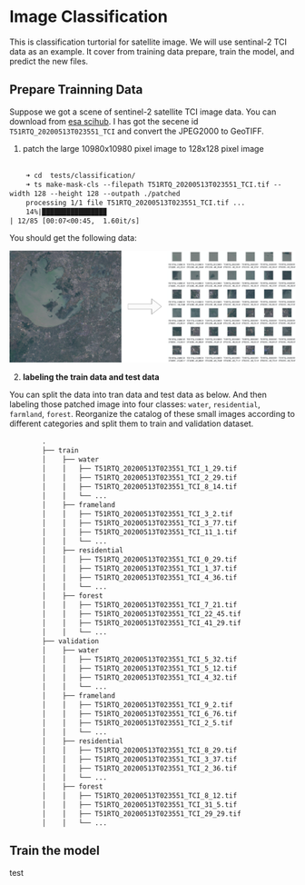 # Image Classification

This is classification turtorial for satellite image. We will use sentinal-2 TCI data as an example. It cover from training data prepare, train the model, and predict the new files.

## Prepare Trainning Data
Suppose we got a scene of sentinel-2 satellite TCI image data. You can download from [esa scihub](https://scihub.copernicus.eu/dhus/#/home). I has got the secene id `T51RTQ_20200513T023551_TCI` and convert the JPEG2000 to GeoTIFF.

1. patch the large 10980x10980 pixel image to 128x128 pixel image

```

    ➜ cd  tests/classification/      
    ➜ ts make-mask-cls --filepath T51RTQ_20200513T023551_TCI.tif --width 128 --height 128 --outpath ./patched
    processing 1/1 file T51RTQ_20200513T023551_TCI.tif ...
    14%|███████████████▉                                                              | 12/85 [00:07<00:45,  1.60it/s]
```
You should get the following data:

![](../_static/img/turotial/classification_patch.png)

2. **labeling the train data and test data**  

You can split the data into tran data and test data as below. And then labeling those patched image into four classes: `water`, `residential`, `farmland`, `forest`. Reorganize the catalog of these small images according to different categories and split them to train and validation dataset.
```
        .
        ├── train
        │    ├── water
        │    │   ├── T51RTQ_20200513T023551_TCI_1_29.tif
        │    │   ├── T51RTQ_20200513T023551_TCI_2_29.tif
        │    │   ├── T51RTQ_20200513T023551_TCI_8_14.tif
        │    │   └── ...
        │    ├── frameland
        │    │   ├── T51RTQ_20200513T023551_TCI_3_2.tif
        │    │   ├── T51RTQ_20200513T023551_TCI_3_77.tif
        │    │   ├── T51RTQ_20200513T023551_TCI_11_1.tif
        │    │   └── ...
        │    ├── residential
        │    │   ├── T51RTQ_20200513T023551_TCI_0_29.tif
        │    │   ├── T51RTQ_20200513T023551_TCI_1_37.tif
        │    │   ├── T51RTQ_20200513T023551_TCI_4_36.tif
        │    │   └── ...
        │    ├── forest
        │    │   ├── T51RTQ_20200513T023551_TCI_7_21.tif
        │    │   ├── T51RTQ_20200513T023551_TCI_22_45.tif
        │    │   ├── T51RTQ_20200513T023551_TCI_41_29.tif
        │    │   └── ...
        ├── validation
        │    ├── water
        │    │   ├── T51RTQ_20200513T023551_TCI_5_32.tif
        │    │   ├── T51RTQ_20200513T023551_TCI_5_12.tif
        │    │   ├── T51RTQ_20200513T023551_TCI_4_32.tif
        │    │   └── ...
        │    ├── frameland
        │    │   ├── T51RTQ_20200513T023551_TCI_9_2.tif
        │    │   ├── T51RTQ_20200513T023551_TCI_6_76.tif
        │    │   ├── T51RTQ_20200513T023551_TCI_2_5.tif
        │    │   └── ...
        │    ├── residential
        │    │   ├── T51RTQ_20200513T023551_TCI_8_29.tif
        │    │   ├── T51RTQ_20200513T023551_TCI_3_37.tif
        │    │   ├── T51RTQ_20200513T023551_TCI_2_36.tif
        │    │   └── ...
        │    ├── forest
        │    │   ├── T51RTQ_20200513T023551_TCI_8_12.tif
        │    │   ├── T51RTQ_20200513T023551_TCI_31_5.tif
        │    │   ├── T51RTQ_20200513T023551_TCI_29_29.tif
        │    │   └── ...
```

## Train the model

test